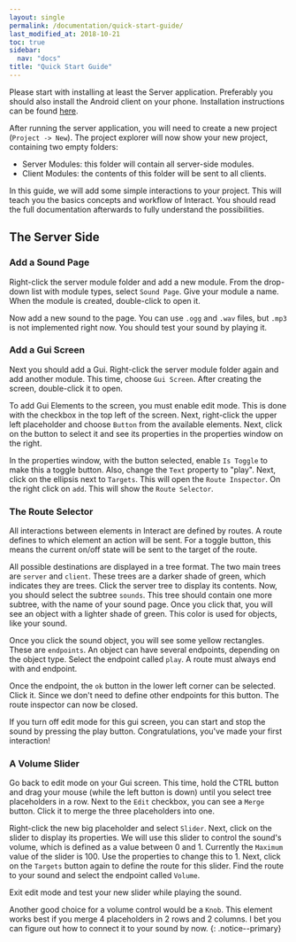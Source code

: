 ```yaml
---
layout: single
permalink: /documentation/quick-start-guide/
last_modified_at: 2018-10-21
toc: true
sidebar:
  nav: "docs"
title: "Quick Start Guide"
---
```


Please start with installing at least the Server application. Preferably you should also install the Android client on your phone. Installation instructions can be found [here](/documentation/installation/).

After running the server application, you will need to create a new project (`Project -> New`). The project explorer will now show your new project, containing two empty folders:

- Server Modules: this folder will contain all server-side modules.
- Client Modules: the contents of this folder will be sent to all clients.

In this guide, we will add some simple interactions to your project. This will teach you the basics concepts and workflow of Interact. You should read the full documentation afterwards to fully understand the possibilities.

## The Server Side

### Add a Sound Page

Right-click the server module folder and add a new module. From the drop-down list with module types, select `Sound Page`. Give your module a name. When the module is created, double-click to open it.

Now add a new sound to the page. You can use `.ogg` and `.wav` files, but `.mp3` is not implemented right now. You should test your sound by playing it.

### Add a Gui Screen

Next you should add a Gui. Right-click the server module folder again and add another module. This time, choose `Gui Screen`. After creating the screen, double-click  it to open.

To add Gui Elements to the screen, you must enable edit mode. This is done with the checkbox in the top left of the screen. Next, right-click the upper left placeholder and choose `Button` from the available elements. Next, click on the button to select it and see its properties in the properties window on the right.

In the properties window, with the button selected, enable `Is Toggle` to make this a toggle button. Also, change the `Text` property to "play". Next, click on the ellipsis next to `Targets`. This will open the `Route Inspector`. On the right click on `add`. This will show the `Route Selector`.

### The Route Selector

All interactions between elements in Interact are defined by routes. A route defines to which element an action will be sent. For a toggle button, this means the current on/off state will be sent to the target of the route.

All possible destinations are displayed in a tree format. The two main trees are `server` and `client`. These trees are a darker shade of green, which indicates they are trees. Click the server tree to display its contents. Now, you should select the subtree `sounds`. This tree should contain one more subtree, with the name of your sound page. Once you click that, you will see an object with a lighter shade of green. This color is used for objects, like your sound.

Once you click the sound object, you will see some yellow rectangles. These are `endpoints`. An object can have several endpoints, depending on the object type. Select the endpoint called `play`. A route must always end with and endpoint.

Once the endpoint, the `ok` button in the lower left corner can be selected. Click it. Since we don't need to define other endpoints for this button. The route inspector can now be closed.

If you turn off edit mode for this gui screen, you can start and stop the sound by pressing the play button. Congratulations, you've made your first interaction!

### A Volume Slider

Go back to edit mode on your Gui screen. This time, hold the CTRL button and drag your mouse (while the left button is down) until you select tree placeholders in a row. Next to the `Edit` checkbox, you can see a `Merge` button. Click it to merge the three placeholders into one.

Right-click the new big placeholder and select `Slider`. Next, click on the slider to display its properties. We will use this slider to control the sound's volume, which is defined as a value between 0 and 1. Currently the `Maximum` value of the slider is 100. Use the properties to change this to 1. Next, click on the `Targets` button again to define the route for this slider. Find the route to your sound and select the endpoint called `Volume`.

Exit edit mode and test your new slider while playing the sound.

Another good choice for a volume control would be a `Knob`. This element works best if you merge 4 placeholders in 2 rows and 2 columns. I bet you can figure out how to connect it to your sound by now.
{: .notice--primary}



